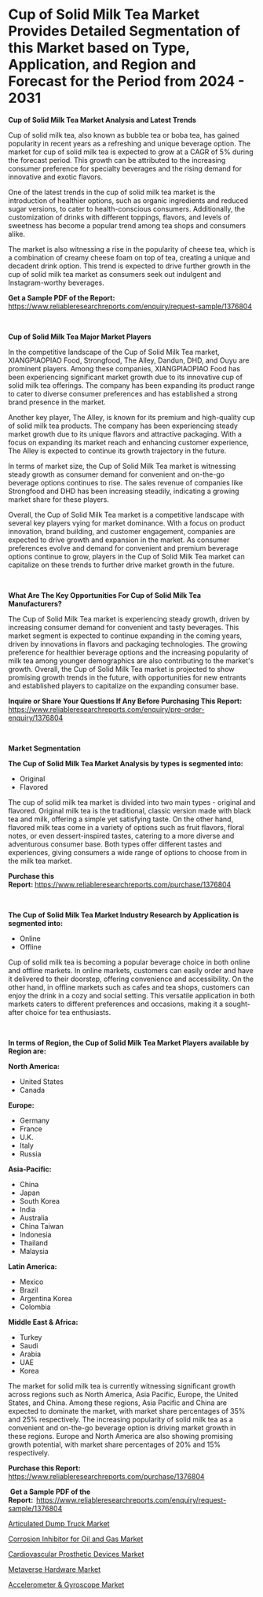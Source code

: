 <p><h1>Cup of Solid Milk Tea Market Provides Detailed Segmentation of this Market based on Type, Application, and Region and Forecast for the Period from 2024 - 2031</h1></p><p><strong>Cup of Solid Milk Tea Market Analysis and Latest Trends</strong></p>
<p><p>Cup of solid milk tea, also known as bubble tea or boba tea, has gained popularity in recent years as a refreshing and unique beverage option. The market for cup of solid milk tea is expected to grow at a CAGR of 5% during the forecast period. This growth can be attributed to the increasing consumer preference for specialty beverages and the rising demand for innovative and exotic flavors.</p><p>One of the latest trends in the cup of solid milk tea market is the introduction of healthier options, such as organic ingredients and reduced sugar versions, to cater to health-conscious consumers. Additionally, the customization of drinks with different toppings, flavors, and levels of sweetness has become a popular trend among tea shops and consumers alike.</p><p>The market is also witnessing a rise in the popularity of cheese tea, which is a combination of creamy cheese foam on top of tea, creating a unique and decadent drink option. This trend is expected to drive further growth in the cup of solid milk tea market as consumers seek out indulgent and Instagram-worthy beverages.</p></p>
<p><strong>Get a Sample PDF of the Report:&nbsp;</strong> <a href="https://www.reliableresearchreports.com/enquiry/request-sample/1376804">https://www.reliableresearchreports.com/enquiry/request-sample/1376804</a></p>
<p>&nbsp;</p>
<p><strong>Cup of Solid Milk Tea Major Market Players</strong></p>
<p><p>In the competitive landscape of the Cup of Solid Milk Tea market, XIANGPIAOPIAO Food, Strongfood, The Alley, Dandun, DHD, and Ouyu are prominent players. Among these companies, XIANGPIAOPIAO Food has been experiencing significant market growth due to its innovative cup of solid milk tea offerings. The company has been expanding its product range to cater to diverse consumer preferences and has established a strong brand presence in the market.</p><p>Another key player, The Alley, is known for its premium and high-quality cup of solid milk tea products. The company has been experiencing steady market growth due to its unique flavors and attractive packaging. With a focus on expanding its market reach and enhancing customer experience, The Alley is expected to continue its growth trajectory in the future.</p><p>In terms of market size, the Cup of Solid Milk Tea market is witnessing steady growth as consumer demand for convenient and on-the-go beverage options continues to rise. The sales revenue of companies like Strongfood and DHD has been increasing steadily, indicating a growing market share for these players.</p><p>Overall, the Cup of Solid Milk Tea market is a competitive landscape with several key players vying for market dominance. With a focus on product innovation, brand building, and customer engagement, companies are expected to drive growth and expansion in the market. As consumer preferences evolve and demand for convenient and premium beverage options continue to grow, players in the Cup of Solid Milk Tea market can capitalize on these trends to further drive market growth in the future.</p></p>
<p>&nbsp;</p>
<p><strong>What Are The Key Opportunities For Cup of Solid Milk Tea Manufacturers?</strong></p>
<p><p>The Cup of Solid Milk Tea market is experiencing steady growth, driven by increasing consumer demand for convenient and tasty beverages. This market segment is expected to continue expanding in the coming years, driven by innovations in flavors and packaging technologies. The growing preference for healthier beverage options and the increasing popularity of milk tea among younger demographics are also contributing to the market's growth. Overall, the Cup of Solid Milk Tea market is projected to show promising growth trends in the future, with opportunities for new entrants and established players to capitalize on the expanding consumer base.</p></p>
<p><strong>Inquire or Share Your Questions If Any Before Purchasing This Report:</strong> <a href="https://www.reliableresearchreports.com/enquiry/pre-order-enquiry/1376804">https://www.reliableresearchreports.com/enquiry/pre-order-enquiry/1376804</a></p>
<p>&nbsp;</p>
<p><strong>Market Segmentation</strong></p>
<p><strong>The Cup of Solid Milk Tea Market Analysis by types is segmented into:</strong></p>
<p><ul><li>Original</li><li>Flavored</li></ul></p>
<p><p>The cup of solid milk tea market is divided into two main types - original and flavored. Original milk tea is the traditional, classic version made with black tea and milk, offering a simple yet satisfying taste. On the other hand, flavored milk teas come in a variety of options such as fruit flavors, floral notes, or even dessert-inspired tastes, catering to a more diverse and adventurous consumer base. Both types offer different tastes and experiences, giving consumers a wide range of options to choose from in the milk tea market.</p></p>
<p><strong>Purchase this Report:&nbsp;</strong><a href="https://www.reliableresearchreports.com/purchase/1376804">https://www.reliableresearchreports.com/purchase/1376804</a></p>
<p>&nbsp;</p>
<p><strong>The Cup of Solid Milk Tea Market Industry Research by Application is segmented into:</strong></p>
<p><ul><li>Online</li><li>Offline</li></ul></p>
<p><p>Cup of solid milk tea is becoming a popular beverage choice in both online and offline markets. In online markets, customers can easily order and have it delivered to their doorstep, offering convenience and accessibility. On the other hand, in offline markets such as cafes and tea shops, customers can enjoy the drink in a cozy and social setting. This versatile application in both markets caters to different preferences and occasions, making it a sought-after choice for tea enthusiasts.</p></p>
<p>&nbsp;</p>
<p><strong>In terms of Region, the Cup of Solid Milk Tea Market Players available by Region are:</strong></p>
<p>
    <p> <strong> North America: </strong>
        <ul>
            <li>United States</li>
            <li>Canada</li>
        </ul>
        </p> 
    <p> <strong> Europe: </strong>
        <ul>
            <li>Germany</li>
            <li>France</li>
            <li>U.K.</li>
            <li>Italy</li>
            <li>Russia</li>
        </ul>
        </p> 
    <p> <strong> Asia-Pacific: </strong>
        <ul>
            <li>China</li>
            <li>Japan</li>
            <li>South Korea</li>
            <li>India</li>
            <li>Australia</li>
            <li>China Taiwan</li>
            <li>Indonesia</li>
            <li>Thailand</li>
            <li>Malaysia</li>
        </ul>
        </p> 
    <p> <strong> Latin America: </strong>
        <ul>
            <li>Mexico</li>
            <li>Brazil</li>
            <li>Argentina Korea</li>
            <li>Colombia</li>
        </ul>
        </p> 
    <p> <strong> Middle East & Africa: </strong>
        <ul>
            <li>Turkey</li>
            <li>Saudi</li>
            <li>Arabia</li>
            <li>UAE</li>
            <li>Korea</li>
        </ul>
    </p>
    </p>
<p><p>The market for solid milk tea is currently witnessing significant growth across regions such as North America, Asia Pacific, Europe, the United States, and China. Among these regions, Asia Pacific and China are expected to dominate the market, with market share percentages of 35% and 25% respectively. The increasing popularity of solid milk tea as a convenient and on-the-go beverage option is driving market growth in these regions. Europe and North America are also showing promising growth potential, with market share percentages of 20% and 15% respectively.</p></p>
<p><strong>Purchase this Report: </strong><a href="https://www.reliableresearchreports.com/purchase/1376804">https://www.reliableresearchreports.com/purchase/1376804</a></p>
<p>&nbsp;<strong>Get a Sample PDF of the Report:&nbsp;&nbsp;</strong><a href="https://www.reliableresearchreports.com/enquiry/request-sample/1376804">https://www.reliableresearchreports.com/enquiry/request-sample/1376804</a></p>
<p><strong></strong></p>
<p><p><a href="https://simplistic-meeting-7ee.notion.site/Insights-into-Articulated-Dump-Truck-Market-Size-Analysing-Market-Share-Trends-and-Growth-from-20-0a03434152344348b318bf6f9cccdb70">Articulated Dump Truck Market</a></p><p><a href="https://view.publitas.com/reportprime-1/corrosion-inhibitor-for-oil-and-gas-market-share-market-new-trends-analysis-report-by-type-by-application-by-end-use-by-region-and-segment-forecasts-2024-2031/">Corrosion Inhibitor for Oil and Gas Market</a></p><p><a href="https://zircon-bluebell-299.notion.site/Cardiovascular-Prosthetic-Devices-Market-Research-Report-Reveals-The-Latest-Trends-And-Opportunities-0d395310dcb54147a422c33aee8691b8">Cardiovascular Prosthetic Devices Market</a></p><p><a href="https://view.publitas.com/reportprime-1/metaverse-hardware-market-size-focuses-on-market-dynamics-in-depth-analysis-and-future-projections-of-its-market-forecasted-for-period-from-2024-to-2031/">Metaverse Hardware Market</a></p><p><a href="https://natural-crush-b99.notion.site/Accelerometer-Gyroscope-Market-Provides-Detailed-Segmentation-of-this-Market-based-on-Type-Applic-46c299614bab4553be1c15876231a57b">Accelerometer & Gyroscope Market</a></p></p>